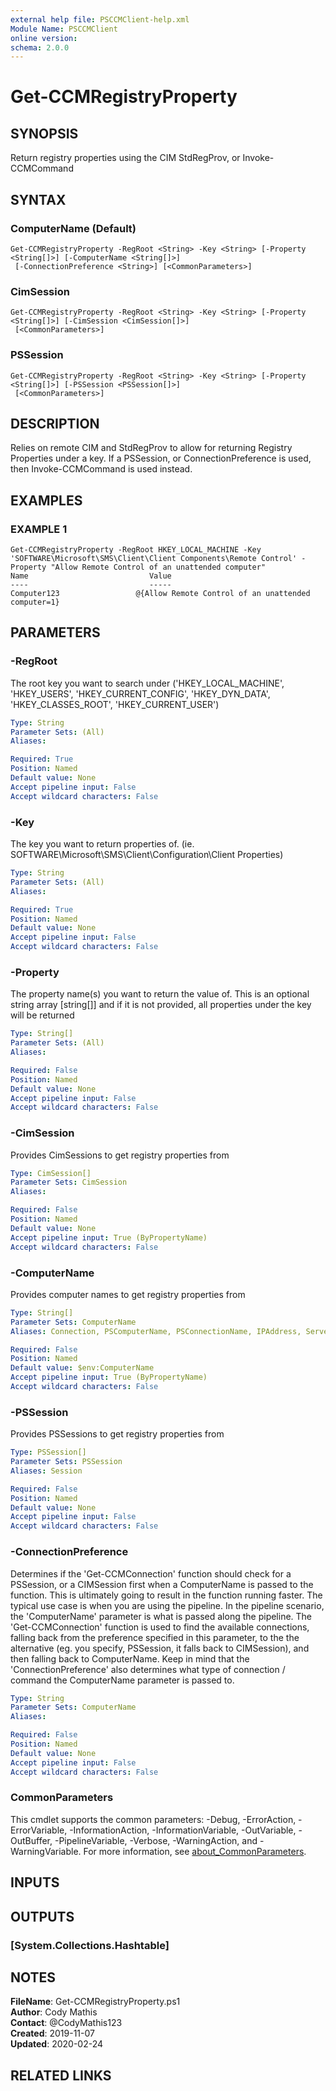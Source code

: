 ```yaml
---
external help file: PSCCMClient-help.xml
Module Name: PSCCMClient
online version:
schema: 2.0.0
---
```


# Get-CCMRegistryProperty

## SYNOPSIS
Return registry properties using the CIM StdRegProv, or Invoke-CCMCommand

## SYNTAX

### ComputerName (Default)
```
Get-CCMRegistryProperty -RegRoot <String> -Key <String> [-Property <String[]>] [-ComputerName <String[]>]
 [-ConnectionPreference <String>] [<CommonParameters>]
```

### CimSession
```
Get-CCMRegistryProperty -RegRoot <String> -Key <String> [-Property <String[]>] [-CimSession <CimSession[]>]
 [<CommonParameters>]
```

### PSSession
```
Get-CCMRegistryProperty -RegRoot <String> -Key <String> [-Property <String[]>] [-PSSession <PSSession[]>]
 [<CommonParameters>]
```

## DESCRIPTION
Relies on remote CIM and StdRegProv to allow for returning Registry Properties under a key.
If a PSSession, or ConnectionPreference
is used, then Invoke-CCMCommand is used instead.

## EXAMPLES

### EXAMPLE 1
```
Get-CCMRegistryProperty -RegRoot HKEY_LOCAL_MACHINE -Key 'SOFTWARE\Microsoft\SMS\Client\Client Components\Remote Control' -Property "Allow Remote Control of an unattended computer"
Name                           Value
----                           -----
Computer123                 @{Allow Remote Control of an unattended computer=1}
```

## PARAMETERS

### -RegRoot
The root key you want to search under
('HKEY_LOCAL_MACHINE', 'HKEY_USERS', 'HKEY_CURRENT_CONFIG', 'HKEY_DYN_DATA', 'HKEY_CLASSES_ROOT', 'HKEY_CURRENT_USER')

```yaml
Type: String
Parameter Sets: (All)
Aliases:

Required: True
Position: Named
Default value: None
Accept pipeline input: False
Accept wildcard characters: False
```

### -Key
The key you want to return properties of.
(ie.
SOFTWARE\Microsoft\SMS\Client\Configuration\Client Properties)

```yaml
Type: String
Parameter Sets: (All)
Aliases:

Required: True
Position: Named
Default value: None
Accept pipeline input: False
Accept wildcard characters: False
```

### -Property
The property name(s) you want to return the value of.
This is an optional string array \[string\[\]\] and if it is not provided, all properties
under the key will be returned

```yaml
Type: String[]
Parameter Sets: (All)
Aliases:

Required: False
Position: Named
Default value: None
Accept pipeline input: False
Accept wildcard characters: False
```

### -CimSession
Provides CimSessions to get registry properties from

```yaml
Type: CimSession[]
Parameter Sets: CimSession
Aliases:

Required: False
Position: Named
Default value: None
Accept pipeline input: True (ByPropertyName)
Accept wildcard characters: False
```

### -ComputerName
Provides computer names to get registry properties from

```yaml
Type: String[]
Parameter Sets: ComputerName
Aliases: Connection, PSComputerName, PSConnectionName, IPAddress, ServerName, HostName, DNSHostName

Required: False
Position: Named
Default value: $env:ComputerName
Accept pipeline input: True (ByPropertyName)
Accept wildcard characters: False
```

### -PSSession
Provides PSSessions to get registry properties from

```yaml
Type: PSSession[]
Parameter Sets: PSSession
Aliases: Session

Required: False
Position: Named
Default value: None
Accept pipeline input: False
Accept wildcard characters: False
```

### -ConnectionPreference
Determines if the 'Get-CCMConnection' function should check for a PSSession, or a CIMSession first when a ComputerName
is passed to the function.
This is ultimately going to result in the function running faster.
The typical use case is
when you are using the pipeline.
In the pipeline scenario, the 'ComputerName' parameter is what is passed along the 
pipeline.
The 'Get-CCMConnection' function is used to find the available connections, falling back from the preference
specified in this parameter, to the the alternative (eg.
you specify, PSSession, it falls back to CIMSession), and then 
falling back to ComputerName.
Keep in mind that the 'ConnectionPreference' also determines what type of connection / command
the ComputerName parameter is passed to.

```yaml
Type: String
Parameter Sets: ComputerName
Aliases:

Required: False
Position: Named
Default value: None
Accept pipeline input: False
Accept wildcard characters: False
```

### CommonParameters
This cmdlet supports the common parameters: -Debug, -ErrorAction, -ErrorVariable, -InformationAction, -InformationVariable, -OutVariable, -OutBuffer, -PipelineVariable, -Verbose, -WarningAction, and -WarningVariable. For more information, see [about_CommonParameters](http://go.microsoft.com/fwlink/?LinkID=113216).

## INPUTS

## OUTPUTS

### [System.Collections.Hashtable]

## NOTES

**FileName**:    Get-CCMRegistryProperty.ps1  
**Author**:      Cody Mathis  
**Contact**:     @CodyMathis123  
**Created**:     2019-11-07  
**Updated**:     2020-02-24  

## RELATED LINKS
